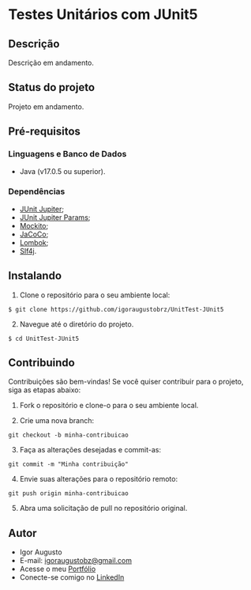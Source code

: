 # Testes Unitários com JUnit5

## Descrição

Descrição em andamento.

## Status do projeto

Projeto em andamento.

## Pré-requisitos

### Linguagens e Banco de Dados

- Java (v17.0.5 ou superior).

### Dependências

- [JUnit Jupiter](https://mvnrepository.com/artifact/org.junit.jupiter/junit-jupiter-api);
- [JUnit Jupiter Params](https://mvnrepository.com/artifact/org.junit.jupiter/junit-jupiter-params);
- [Mockito](https://mvnrepository.com/artifact/org.mockito/mockito-core);
- [JaCoCo](https://mvnrepository.com/artifact/org.jacoco/jacoco-maven-plugin/0.8.10);
- [Lombok](https://mvnrepository.com/artifact/org.projectlombok/lombok);
- [Slf4j](https://mvnrepository.com/artifact/org.slf4j/slf4j-api).

## Instalando

1. Clone o repositório para o seu ambiente local:

```
$ git clone https://github.com/igoraugustobrz/UnitTest-JUnit5
```

2. Navegue até o diretório do projeto.

```
$ cd UnitTest-JUnit5
```

## Contribuindo

Contribuições são bem-vindas! Se você quiser contribuir para o projeto, siga as etapas abaixo:

1. Fork o repositório e clone-o para o seu ambiente local.

2. Crie uma nova branch:

```
git checkout -b minha-contribuicao
```

3. Faça as alterações desejadas e commit-as:

```
git commit -m "Minha contribuição"
```

4. Envie suas alterações para o repositório remoto:

```
git push origin minha-contribuicao
```

5. Abra uma solicitação de pull no repositório original.

## Autor

- Igor Augusto
- E-mail: igoraugustobz@gmail.com
- Acesse o meu [Portfólio](https://iaugusto.vercel.app/)
- Conecte-se comigo no [LinkedIn](https://www.linkedin.com/in/igorbrz/)
